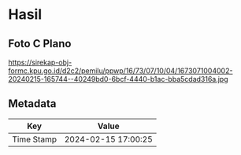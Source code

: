 # Hasil

## Foto C Plano

https://sirekap-obj-formc.kpu.go.id/d2c2/pemilu/ppwp/16/73/07/10/04/1673071004002-20240215-165744--40249bd0-6bcf-4440-b1ac-bba5cdad316a.jpg


## Metadata

| Key        | Value               |
| ---------- | ------------------- |
| Time Stamp | 2024-02-15 17:00:25 |




